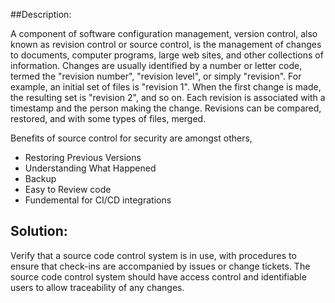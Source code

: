 ##Description:

A component of software configuration management, version control, also known
as revision control or source control, is the management of changes to documents,
computer programs, large web sites, and other collections of information.
Changes are usually identified by a number or letter code, termed the "revision number",
"revision level", or simply "revision". For example, an initial set of files
is "revision 1". When the first change is made, the resulting set is "revision 2",
and so on. Each revision is associated with a timestamp and the person making the
change. Revisions can be compared, restored, and with some types of files, merged.

Benefits of source control for security are amongst others,
- Restoring Previous Versions
- Understanding What Happened
- Backup
- Easy to Review code
- Fundemental for CI/CD integrations

## Solution:

Verify that a source code control system is in use, with procedures to
ensure that check-ins are accompanied by issues or change tickets. 
The source code control system should have access control and 
identifiable users to allow traceability of any changes.
